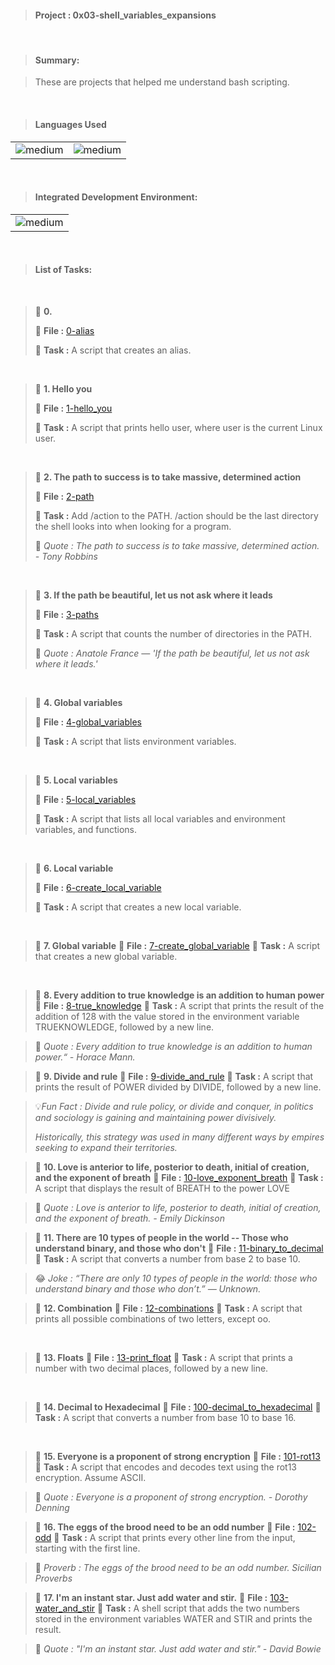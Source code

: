 > <h4>Project : 0x03-shell_variables_expansions</h4>

<br>

> <h4>Summary: </h4>

> These are projects that helped me understand bash scripting.

<br>

> <h4>Languages Used</h4>

<table>
  <tr>
    <td><img alt="medium" src="https://img.shields.io/badge/Shell_Script-121011?style=for-the-badge&logo=gnu-bash&logoColor=white"></td>
    <td><img alt="medium" src="https://img.shields.io/badge/Markdown-000000?style=for-the-badge&logo=markdown&logoColor=white"></td>
  </tr>
</table>

<br>

> <h4>Integrated Development Environment:</h4>

<table>
  <tr>
<td><img alt="medium" src="https://img.shields.io/badge/Emacs-%237F5AB6.svg?&style=for-the-badge&logo=gnu-emacs&logoColor=white"></td>
  </tr>
</table>

<br>

> <h4>List of Tasks:</h4>

<br>

> 📁 **0. <o>**
>
> 💾 **File :** [0-alias](./0-alias)
>
> 📑 **Task :** A script that creates an alias.
>
<br> 
 
> 📁 **1. Hello you**
>
> 💾 **File :** [1-hello_you](./1-hello_you)
>
> 📑 **Task :** A script that prints hello user, where user is the current Linux user.
>
<br>  
 
> 📁 **2. The path to success is to take massive, determined action**
>
> 💾 **File :** [2-path](./2-path)
>
> 📑 **Task :** Add /action to the PATH. /action should be the last directory the shell looks into when looking for a program.
>
> 💬 *Quote : The path to success is to take massive, determined action. - Tony Robbins* 
>
<br>

> 📁 **3. If the path be beautiful, let us not ask where it leads**
>
> 💾 **File :** [3-paths](./3-paths)
>
> 📑 **Task :** A script that counts the number of directories in the PATH.
>
> 💬 *Quote : Anatole France — 'If the path be beautiful, let us not ask where it leads.'* 
>
  
<br>
 
> 📁 **4. Global variables**
>
> 💾 **File :** [4-global_variables](./4-global_variables)
>
> 📑 **Task :** A script that lists environment variables.
>
<br>   
   
> 📁 **5. Local variables**
>
> 💾 **File :** [5-local_variables](./5-local_variables)
>
> 📑 **Task :** A script that lists all local variables and environment variables, and functions.
>
<br> 
 
> 📁 **6. Local variable**
>
> 💾 **File :** [6-create_local_variable](./6-create_local_variable)
>
> 📑 **Task :** A script that creates a new local variable.
>
<br>   
   
> 📁 **7. Global variable**
> 💾 **File :** [7-create_global_variable](./7-create_global_variable)
> 📑 **Task :** A script that creates a new global variable.
<br> 
 
> 📁 **8. Every addition to true knowledge is an addition to human power**
> 💾 **File :** [8-true_knowledge](./8-true_knowledge)
> 📑 **Task :** A script that prints the result of the addition of 128 with the value stored in the environment variable TRUEKNOWLEDGE, followed by a new line.

> 💬 *Quote : Every addition to true knowledge is an addition to human power.“ - Horace Mann.* 
    
> 📁 **9. Divide and rule**
> 💾 **File :** [9-divide_and_rule](./9-divide_and_rule)
> 📑 **Task :** A script that prints the result of POWER divided by DIVIDE, followed by a new line.

> 💡*Fun Fact : Divide and rule policy, or divide and conquer, in politics and sociology is gaining and maintaining power divisively.*
>
> *Historically, this strategy was used in many different ways by empires seeking to expand their territories.* 
 
> 📁 **10. Love is anterior to life, posterior to death, initial of creation, and the exponent of breath**
> 💾 **File :** [10-love_exponent_breath](./10-love_exponent_breath)
> 📑 **Task :** A script that displays the result of BREATH to the power LOVE

> 💬 *Quote : Love is anterior to life, posterior to death, initial of creation, and the exponent of breath. - Emily Dickinson* 
 
> 📁 **11. There are 10 types of people in the world -- Those who understand binary, and those who don't**
> 💾 **File :** [11-binary_to_decimal](./11-binary_to_decimal)
> 📑 **Task :** A script that converts a number from base 2 to base 10.

> 😂 *Joke : “There are only 10 types of people in the world: those who understand binary and those who don’t.” — Unknown.* 
 
> 📁 **12. Combination**
> 💾 **File :** [12-combinations](./12-combinations)
> 📑 **Task :** A script that prints all possible combinations of two letters, except oo.
<br>  
  
> 📁 **13. Floats**
> 💾 **File :** [13-print_float](./13-print_float)
> 📑 **Task :** A script that prints a number with two decimal places, followed by a new line.
<br> 
 
> 📁 **14. Decimal to Hexadecimal**
> 💾 **File :** [100-decimal_to_hexadecimal](./100-decimal_to_hexadecimal)
> 📑 **Task :** A script that converts a number from base 10 to base 16.
<br>   
   
> 📁 **15. Everyone is a proponent of strong encryption**
> 💾 **File :** [101-rot13](./101-rot13)
> 📑 **Task :** A script that encodes and decodes text using the rot13 encryption. Assume ASCII.

> 💬 *Quote : Everyone is a proponent of strong encryption. - Dorothy Denning* 
 
> 📁 **16. The eggs of the brood need to be an odd number**
> 💾 **File :** [102-odd](./102-odd)
> 📑 **Task :** A script that prints every other line from the input, starting with the first line.

> 🦉 *Proverb : The eggs of the brood need to be an odd number. Sicilian Proverbs* 
  
> 📁 **17. I'm an instant star. Just add water and stir.**
> 💾 **File :** [103-water_and_stir](./103-water_and_stir)
> 📑 **Task :** A shell script that adds the two numbers stored in the environment variables WATER and STIR and prints the result.

> 💬 *Quote : "I'm an instant star. Just add water and stir." - David Bowie* 
